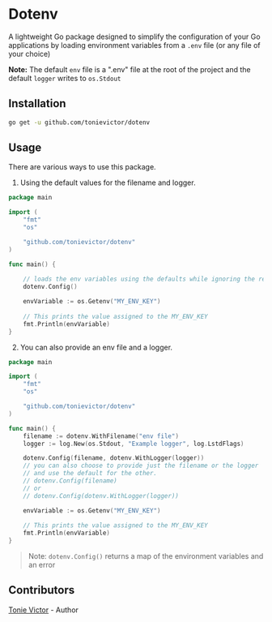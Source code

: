 # Dotenv
A lightweight Go package designed to simplify the configuration of your Go applications by loading environment variables from a `.env` file (or any file of your choice)

**Note:** The default `env` file is a ".env" file at the root of the project and the default `logger` writes to `os.Stdout`

## Installation
```bash
go get -u github.com/tonievictor/dotenv
```

## Usage
There are various ways to use this package.
1. Using the default values for the filename and logger.

```go
package main

import (
	"fmt"
	"os"

	"github.com/tonievictor/dotenv"
)

func main() {
    
    // loads the env variables using the defaults while ignoring the return values.
    dotenv.Config()

    envVariable := os.Getenv("MY_ENV_KEY")
    
    // This prints the value assigned to the MY_ENV_KEY
    fmt.Println(envVariable)
}
```
2. You can also provide an env file and a logger.
```go
package main

import (
	"fmt"
	"os"

	"github.com/tonievictor/dotenv"
)

func main() {
    filename := dotenv.WithFilename("env file")
    logger := log.New(os.Stdout, "Example logger", log.LstdFlags)

    dotenv.Config(filename, dotenv.WithLogger(logger))
    // you can also choose to provide just the filename or the logger
    // and use the default for the other.
    // dotenv.Config(filename)
    // or
    // dotenv.Config(dotenv.WithLogger(logger))

    envVariable := os.Getenv("MY_ENV_KEY")
    
    // This prints the value assigned to the MY_ENV_KEY
    fmt.Println(envVariable)
}
```
> Note: `dotenv.Config()` returns a map of the environment variables and an error

## Contributors
[Tonie Victor](https://tonie.me) - Author
